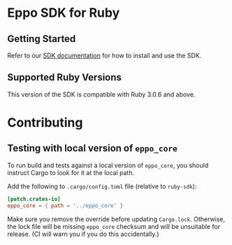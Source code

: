 # Eppo SDK for Ruby

## Getting Started

Refer to our [SDK documentation](https://docs.geteppo.com/feature-flags/sdks/ruby) for how to install and use the SDK.

## Supported Ruby Versions
This version of the SDK is compatible with Ruby 3.0.6 and above.

# Contributing

## Testing with local version of `eppo_core`

To run build and tests against a local version of `eppo_core`, you should instruct Cargo to look for it at the local path.

Add the following to `.cargo/config.toml` file (relative to `ruby-sdk`):
```toml
[patch.crates-io]
eppo_core = { path = '../eppo_core' }
```

Make sure you remove the override before updating `Cargo.lock`. Otherwise, the lock file will be missing `eppo_core` checksum and will be unsuitable for release. (CI will warn you if you do this accidentally.)
